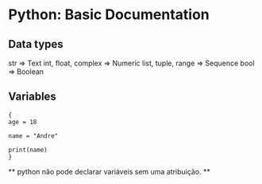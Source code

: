 # Python: Basic Documentation

## Data types

str	=> Text
int, float, complex => Numeric
list, tuple, range	=> Sequence
bool => Boolean

## Variables

```
{
age = 18

name = "Andre"

print(name)
}
```
** python não pode declarar variáveis sem uma atribuição. **

